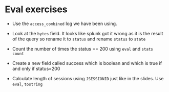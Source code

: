 # Eval exercises

* Use the `access_combined` log we have been using.

* Look at the `bytes` field. It looks like splunk got it wrong as it is the result of the query so rename it
    to `status` and rename `status` to `state`

* Count the number of times the status == 200 using `eval` and `stats count`

* Create a new field called success which is boolean and which is true if and only if status=200

* Calculate length of sessions using `JSESSIONID` just like in the slides. Use `eval`, `tostring`
